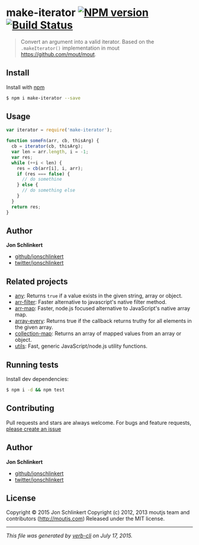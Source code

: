 # make-iterator [![NPM version](https://badge.fury.io/js/make-iterator.svg)](http://badge.fury.io/js/make-iterator)  [![Build Status](https://travis-ci.org/jonschlinkert/make-iterator.svg)](https://travis-ci.org/jonschlinkert/make-iterator)

> Convert an argument into a valid iterator. Based on the `.makeIterator()` implementation in mout https://github.com/mout/mout.

## Install

Install with [npm](https://www.npmjs.com/)

```sh
$ npm i make-iterator --save
```

## Usage

```js
var iterator = require('make-iterator');

function someFn(arr, cb, thisArg) {
  cb = iterator(cb, thisArg);
  var len = arr.length, i = -1;
  var res;
  while (++i < len) {
    res = cb(arr[i], i, arr);
    if (res === false) {
      // do somethine
    } else {
      // do something else
    }
  }
  return res;
}
```

## Author

**Jon Schlinkert**

+ [github/jonschlinkert](https://github.com/jonschlinkert)
+ [twitter/jonschlinkert](http://twitter.com/jonschlinkert)

## Related projects

* [any](https://github.com/jonschlinkert/any): Returns `true` if a value exists in the given string, array or object.
* [arr-filter](https://github.com/jonschlinkert/arr-filter): Faster alternative to javascript's native filter method.
* [arr-map](https://github.com/jonschlinkert/arr-map): Faster, node.js focused alternative to JavaScript's native array map.
* [array-every](https://github.com/jonschlinkert/array-every): Returns true if the callback returns truthy for all elements in the given array.
* [collection-map](https://github.com/jonschlinkert/collection-map): Returns an array of mapped values from an array or object.
* [utils](https://github.com/jonschlinkert/utils): Fast, generic JavaScript/node.js utility functions.

## Running tests

Install dev dependencies:

```sh
$ npm i -d && npm test
```

## Contributing

Pull requests and stars are always welcome. For bugs and feature requests, [please create an issue](https://github.com/jonschlinkert/make-iterator/issues/new)

## Author

**Jon Schlinkert**

+ [github/jonschlinkert](https://github.com/jonschlinkert)
+ [twitter/jonschlinkert](http://twitter.com/jonschlinkert)

## License

Copyright © 2015 Jon Schlinkert
Copyright (c) 2012, 2013 moutjs team and contributors (http://moutjs.com)
Released under the MIT license.

***

_This file was generated by [verb-cli](https://github.com/assemble/verb-cli) on July 17, 2015._